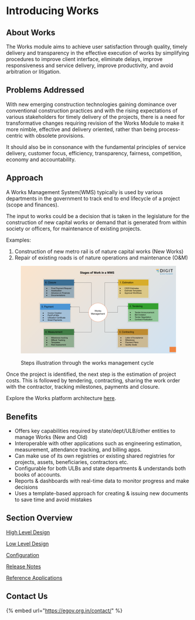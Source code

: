 # Introducing Works

## About Works

The Works module aims to achieve user satisfaction through quality, timely delivery and transparency in the effective execution of works by simplifying procedures to improve client interface, eliminate delays, improve responsiveness and service delivery, improve productivity, and avoid arbitration or litigation.

## Problems Addressed

With new emerging construction technologies gaining dominance over conventional construction practices and with the rising expectations of various stakeholders for timely delivery of the projects, there is a need for transformative changes requiring revision of the Works Module to make it more nimble, effective and delivery oriented, rather than being process-centric with obsolete provisions.

It should also be in consonance with the fundamental principles of service delivery, customer focus, efficiency, transparency, fairness, competition, economy and accountability.

## Approach

A Works Management System(WMS) typically is used by various departments in the government to track end to end lifecycle of a project (scope and finances).

The input to works could be a decision that is taken in the legislature for the construction of new capital works or demand that is generated from within society or officers, for maintenance of existing projects.

Examples:

1. Construction of new metro rail is of nature capital works (New Works)
2. Repair of existing roads is of nature operations and maintenance (O\&M)

<figure><img src=".gitbook/assets/Copy of Works Management - Gate 1.png" alt=""><figcaption><p>Steps illustration through the works management cycle</p></figcaption></figure>

Once the project is identified, the next step is the estimation of project costs. This is followed by tendering, contracting, sharing the work order with the contractor, tracking milestones, payments and closure.

Explore the Works platform architecture [here](platform/service-architecture.md).&#x20;

## Benefits

* Offers key capabilities required by state/dept/ULB/other entities to manage Works (New and Old)
* Interoperable with other applications such as engineering estimation, measurement, attendance tracking, and billing apps.
* Can make use of its own registries or existing shared registries for projects, assets, beneficiaries, contractors etc.
* Configurable for both ULBs and state departments & understands both books of accounts.
* Reports & dashboards with real-time data to monitor progress and make decisions
* Uses a template-based approach for creating & issuing new documents to save time and avoid mistakes

## Section Overview

[High Level Design](platform/specifications/technical-specifications/high-level-design/)

[Low Level Design](platform/specifications/technical-specifications/low-level-design/)

[Configuration](programs/mukta/configuration/)

[Release Notes](platform/release-notes/)

[Reference Applications](products/)

## Contact Us

{% embed url="https://egov.org.in/contact/" %}



